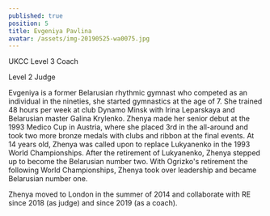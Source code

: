 ```yaml
---
published: true
position: 5
title: Evgeniya Pavlina
avatar: /assets/img-20190525-wa0075.jpg
---
```

UKCC Level 3 Coach

Level 2 Judge

Evgeniya is a former Belarusian rhythmic gymnast who competed as an individual in the nineties, she started gymnastics at the age of 7. She trained 48 hours per week at club Dynamo Minsk with Irina Leparskaya and Belarusian master Galina Krylenko. Zhenya made her senior debut at the 1993 Medico Cup in Austria, where she placed 3rd in the all-around and took two more bronze medals with clubs and ribbon at the final events. At 14 years old, Zhenya was called upon to replace Lukyanenko in the 1993 World Championships. After the retirement of Lukyanenko, Zhenya stepped up to become the Belarusian number two. With Ogrizko's retirement the following World Championships, Zhenya took over leadership and became Belarusian number one. 

Zhenya moved to London in the summer of 2014 and collaborate with RE since 2018 (as judge) and since 2019 (as a coach).

